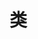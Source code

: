 # 类

[1]: https://docs.python.org/zh-cn/3.7/reference/datamodel.html?highlight=__getattr__#object.__get__	"__getattr__"

